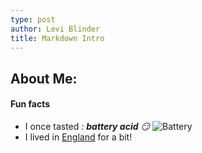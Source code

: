 ```yaml
---
type: post
author: Levi Blinder
title: Markdown Intro
---
```


## About Me:

#### Fun facts
  * I once tasted *: __battery acid__ :smirk:*
![Battery]({{site.baseurl}}/images/battery.jpeg)
  * I lived in [England](https://en.wikipedia.org/wiki/England) for a bit\!
